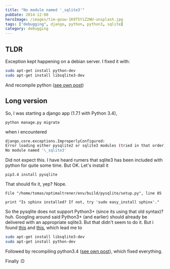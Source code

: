 ```yaml
---
title: "No module named '_sqlite3'"
pubDate: 2014-12-08
heroImage: /images/tim-gouw-1K9T5YiZ2WU-unsplash.jpg
tags: ["debugging", django, python, python3, sqlite]
category: debugging
---
```


## TLDR

Exception kept happening on a debian server.
I fixed it with:

```bash
sudo apt-get install python-dev
sudo apt-get install libsqlite3-dev
```

And recompile python ([see own post](http://notes.webutvikling.org/darn-installation-of-python-3-4/ "Darn installation of Python 3.4"))

## Long version

So, I was starting a django app (1.7.1 with Python 3.4),

```
python manage.py migrate
```

when i encountered

```bash
django.core.exceptions.ImproperlyConfigured:
Error loading either pysqlite2 or sqlite3 modules (tried in that order):
No module named '\_sqlite3'
```

Did not expect this. I have heard rumers that sqlite3 has been included with python for quite some time. But OK. Let's install it

```
pip3.4 install pysqlite
```

That should fix it, yep? Nope.

```
File "/home/tomas/optimaltrener/env/build/pysqlite/setup.py", line 85

print "Is sphinx installed? If not, try 'sudo easy_install sphinx'."
```

So the pysqlite does not support Python3+ (since its using that old syntax)? huh. Googling around said Python3+ (and earlier) should already be delivered with an appropriate sqlite3. But that didn't seem to do it. But i found [this](http://stackoverflow.com/questions/26208328/tango-with-django-no-module-named-sqlite3) and [this](http://stackoverflow.com/questions/12572038/whats-wrong-why-python-manage-py-runserver-failed), which lead me to

```bash
sudo apt-get install libsqlite3-dev
sudo apt-get install python-dev
```

Followed by recompiling python3.4 ([see own post](http://notes.webutvikling.org/darn-installation-of-python-3-4/ "Darn installation of Python 3.4")), which fixed everything.

Finally :D
